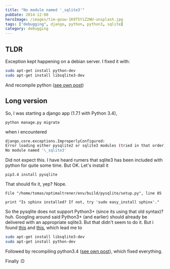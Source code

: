 ```yaml
---
title: "No module named '_sqlite3'"
pubDate: 2014-12-08
heroImage: /images/tim-gouw-1K9T5YiZ2WU-unsplash.jpg
tags: ["debugging", django, python, python3, sqlite]
category: debugging
---
```


## TLDR

Exception kept happening on a debian server.
I fixed it with:

```bash
sudo apt-get install python-dev
sudo apt-get install libsqlite3-dev
```

And recompile python ([see own post](http://notes.webutvikling.org/darn-installation-of-python-3-4/ "Darn installation of Python 3.4"))

## Long version

So, I was starting a django app (1.7.1 with Python 3.4),

```
python manage.py migrate
```

when i encountered

```bash
django.core.exceptions.ImproperlyConfigured:
Error loading either pysqlite2 or sqlite3 modules (tried in that order):
No module named '\_sqlite3'
```

Did not expect this. I have heard rumers that sqlite3 has been included with python for quite some time. But OK. Let's install it

```
pip3.4 install pysqlite
```

That should fix it, yep? Nope.

```
File "/home/tomas/optimaltrener/env/build/pysqlite/setup.py", line 85

print "Is sphinx installed? If not, try 'sudo easy_install sphinx'."
```

So the pysqlite does not support Python3+ (since its using that old syntax)? huh. Googling around said Python3+ (and earlier) should already be delivered with an appropriate sqlite3. But that didn't seem to do it. But i found [this](http://stackoverflow.com/questions/26208328/tango-with-django-no-module-named-sqlite3) and [this](http://stackoverflow.com/questions/12572038/whats-wrong-why-python-manage-py-runserver-failed), which lead me to

```bash
sudo apt-get install libsqlite3-dev
sudo apt-get install python-dev
```

Followed by recompiling python3.4 ([see own post](http://notes.webutvikling.org/darn-installation-of-python-3-4/ "Darn installation of Python 3.4")), which fixed everything.

Finally :D
